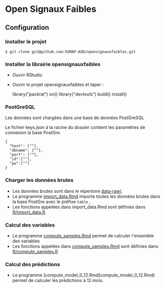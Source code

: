
# Open Signaux Faibles

## Configuration 

### Installer le projet


    $ git clone git@github.com:SGMAP-AGD/opensignauxfaibles.git
    

### Installer la librairie opensignauxfaibles

* Ouvrir RStudio
* Ouvrir le projet opensignauxfaibles et taper : 
    
    library("packrat")
    on()
    library("devtools")
    build()
    install()
    
### PostGreSQL

Les données sont chargées dans une base de données PostGreSQL

Le fichier keys.json à la racine du dossier contient les paramètres de connexion la base PostGre.

    {
      "host": [""],
      "dbname": [""],
      "port": [""],
      "id":[""],
      "pw":[""]
    }

### Charger les données brutes

* Les données brutes sont dans le répertoire [data-raw/](data-raw/).
* Le programme [import_data.Rmd](import_data.Rmd) importe toutes les données brutes dans la base PostGre avec le préfixe `table_`.
* Les fonctions appelées dans import_data.Rmd sont définies dans [R/import_data.R](R/import_data.R).

### Calcul des variables

* Le programme [compute_samples.Rmd](compute_samples.Rmd) permet de calculer l'ensemble des variables
* Les fonctions appelées dans [compute_samples.Rmd](compute_samples.Rmd) sont définies dans [R/compute_samples.R](R/compute_samples.R) 

### Calcul des prédictions

* Le programme [compute_model_0_12.Rmd]compute_model_0_12.Rmd) permet de calculer les prédictions à 12 mois.

